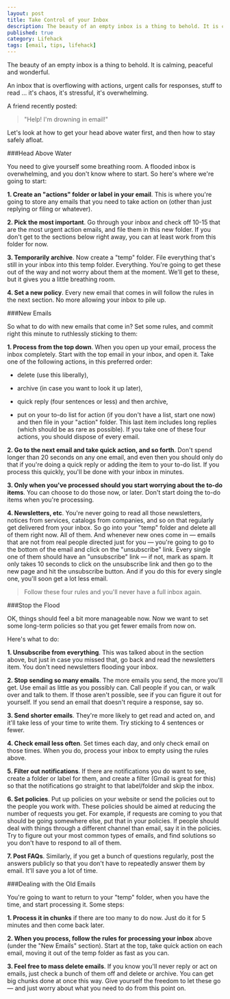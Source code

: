 ```yaml
---
layout: post
title: Take Control of your Inbox
description: The beauty of an empty inbox is a thing to behold. It is calming, peaceful and wonderful.
published: true
category: Lifehack
tags: [email, tips, lifehack]
---
```

The beauty of an empty inbox is a thing to behold. It is calming, peaceful and wonderful.

An inbox that is overflowing with actions, urgent calls for responses, stuff to read … it's chaos, it's stressful, it's overwhelming.

A friend recently posted:

> "Help! I'm drowning in email!"

Let's look at how to get your head above water first, and then how to stay safely afloat.


###Head Above Water

You need to give yourself some breathing room. A flooded inbox is overwhelming, and you don't know where to start. So here's where we're going to start:

**1\. Create an "actions" folder or label in your email**. 
 This is where you're going to store any emails that you need to take action on (other than just replying or filing or whatever).

**2\. Pick the most important**. 
 Go through your inbox and check off 10-15 that are the most urgent action emails, and file them in this new folder. If you don't get to the sections below right away, you can at least work from this folder for now.

**3\. Temporarily archive**. 
 Now create a "temp" folder. File everything that's still in your inbox into this temp folder. Everything. You're going to get these out of the way and not worry about them at the moment. We'll get to these, but it gives you a little breathing room.

**4\. Set a new policy**. 
 Every new email that comes in will follow the rules in the next section. No more allowing your inbox to pile up.



###New Emails

So what to do with new emails that come in? Set some rules, and commit right this minute to ruthlessly sticking to them:

**1\. Process from the top down**. 
 When you open up your email, process the inbox completely. Start with the top email in your inbox, and open it. Take one of the following actions, in this preferred order: 
  - delete (use this liberally), 
  - archive (in case you want to look it up later), 

  - quick reply (four sentences or less) and then archive, 
  - put on your to-do list for action (if you don't have a list, start one now) and then file in your "action" folder. 
This last item includes long replies (which should be as rare as possible). If you take one of these four actions, you should dispose of every email.

**2\. Go to the next email and take quick action, and so forth**. 
 Don't spend longer than 20 seconds on any one email, and even then you should only do that if you're doing a quick reply or adding the item to your to-do list. If you process this quickly, you'll be done with your inbox in minutes.

**3\. Only when you've processed should you start worrying about the to-do items**. 
 You can choose to do those now, or later. Don't start doing the to-do items when you're processing.

**4\. Newsletters, etc**. 
 You're never going to read all those newsletters, notices from services, catalogs from companies, and so on that regularly get delivered from your inbox. So go into your "temp" folder and delete all of them right now. All of them. And whenever new ones come in — emails that are not from real people directed just for you — you're going to go to the bottom of the email and click on the "unsubscribe" link. Every single one of them should have an "unsubscribe" link — if not, mark as spam. It only takes 10 seconds to click on the unsubscribe link and then go to the new page and hit the unsubscribe button. And if you do this for every single one, you'll soon get a lot less email.

>Follow these four rules and you'll never have a full inbox again.



###Stop the Flood

 OK, things should feel a bit more manageable now. Now we want to set some long-term policies so that you get fewer emails from now on.

Here's what to do:

**1\. Unsubscribe from everything**. 
 This was talked about in the section above, but just in case you missed that, go back and read the newsletters item. You don't need newsletters flooding your inbox.

**2\. Stop sending so many emails**. 
 The more emails you send, the more you'll get. Use email as little as you possibly can. Call people if you can, or walk over and talk to them. If those aren't possible, see if you can figure it out for yourself. If you send an email that doesn't require a response, say so.

**3\. Send shorter emails**. 
 They're more likely to get read and acted on, and it'll take less of your time to write them. Try sticking to 4 sentences or fewer.

**4\. Check email less often**. 
 Set times each day, and only check email on those times. When you do, process your inbox to empty using the rules above.

**5\. Filter out notifications**. 
 If there are notifications you do want to see, create a folder or label for them, and create a filter (Gmail is great for this) so that the notifications go straight to that label/folder and skip the inbox.

**6\. Set policies**. 
 Put up policies on your website or send the policies out to the people you work with. These policies should be aimed at reducing the number of requests you get. For example, if requests are coming to you that should be going somewhere else, put that in your policies. If people should deal with things through a different channel than email, say it in the policies. Try to figure out your most common types of emails, and find solutions so you don't have to respond to all of them.

**7\. Post FAQs**. 
 Similarly, if you get a bunch of questions regularly, post the answers publicly so that you don't have to repeatedly answer them by email. It'll save you a lot of time.



###Dealing with the Old Emails

You're going to want to return to your "temp" folder, when you have the time, and start processing it. Some steps:

**1\. Process it in chunks** 
 if there are too many to do now. Just do it for 5 minutes and then come back later.

**2\. When you process, follow the rules for processing your inbox** above (under the "New Emails" section). 
 Start at the top, take quick action on each email, moving it out of the temp folder as fast as you can.

**3\. Feel free to mass delete emails**. 
 If you know you'll never reply or act on emails, just check a bunch of them off and delete or archive. You can get big chunks done at once this way. Give yourself the freedom to let these go — and just worry about what you need to do from this point on.

